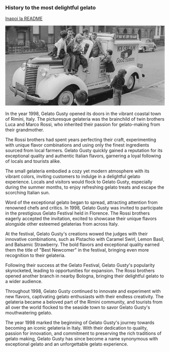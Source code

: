 
### History to the most delightful gelato

[Inapoi la README](./README.md)

![store_opened](Photos\store_opened.jpg)

In the year 1998, Gelato Gusty opened its doors in the vibrant coastal town of Rimini, Italy. The picturesque gelateria was the brainchild of twin brothers Luca and Marco Rossi, who inherited their passion for gelato-making from their grandmother.

The Rossi brothers had spent years perfecting their craft, experimenting with unique flavor combinations and using only the finest ingredients sourced from local farmers. Gelato Gusty quickly gained a reputation for its exceptional quality and authentic Italian flavors, garnering a loyal following of locals and tourists alike.

The small gelateria embodied a cozy yet modern atmosphere with its vibrant colors, inviting customers to indulge in a delightful gelato experience. Locals and visitors would flock to Gelato Gusty, especially during the summer months, to enjoy refreshing gelato treats and escape the scorching Italian sun.

Word of the exceptional gelato began to spread, attracting attention from renowned chefs and critics. In 1998, Gelato Gusty was invited to participate in the prestigious Gelato Festival held in Florence. The Rossi brothers eagerly accepted the invitation, excited to showcase their unique flavors alongside other esteemed gelaterias from across Italy.

At the festival, Gelato Gusty's creations wowed the judges with their innovative combinations, such as Pistachio with Caramel Swirl, Lemon Basil, and Balsamic Strawberry. The bold flavors and exceptional quality earned them the title of "Best Newcomer" in the festival, bringing even more recognition to their gelateria.

Following their success at the Gelato Festival, Gelato Gusty's popularity skyrocketed, leading to opportunities for expansion. The Rossi brothers opened another branch in nearby Bologna, bringing their delightful gelato to a wider audience.

Throughout 1998, Gelato Gusty continued to innovate and experiment with new flavors, captivating gelato enthusiasts with their endless creativity. The gelateria became a beloved part of the Rimini community, and tourists from all over the world flocked to the seaside town to savor Gelato Gusty's mouthwatering gelato.

The year 1998 marked the beginning of Gelato Gusty's journey towards becoming an iconic gelateria in Italy. With their dedication to quality, passion for innovation, and commitment to preserving the rich traditions of gelato making, Gelato Gusty has since become a name synonymous with exceptional gelato and an unforgettable gelato experience.